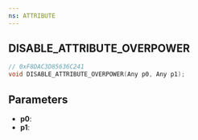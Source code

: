```yaml
---
ns: ATTRIBUTE
---
```

## DISABLE_ATTRIBUTE_OVERPOWER

```c
// 0xF8DAC3D85636C241
void DISABLE_ATTRIBUTE_OVERPOWER(Any p0, Any p1);
```

## Parameters
* **p0**:
* **p1**:
